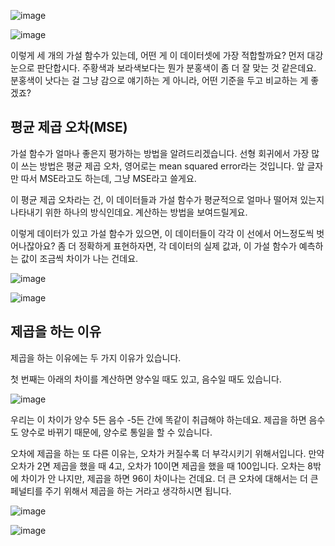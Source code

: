 ![image](https://user-images.githubusercontent.com/64893709/115724702-27b0a800-a3bc-11eb-8d67-0a3eb8ea90a2.png)

![image](https://user-images.githubusercontent.com/64893709/115724732-2da68900-a3bc-11eb-88d7-cdb9071dfa59.png)

이렇게 세 개의 가설 함수가 있는데, 어떤 게 이 데이터셋에 가장 적합할까요? 먼저 대강 눈으로 판단합시다. 주황색과 보라색보다는 뭔가 분홍색이 좀 더 잘 맞는 것 같은데요. 분홍색이 낫다는 걸 그냥 감으로 얘기하는 게 아니라, 어떤 기준을 두고 비교하는 게 좋겠죠?

## 평균 제곱 오차(MSE)

가설 함수가 얼마나 좋은지 평가하는 방법을 알려드리겠습니다. 선형 회귀에서 가장 많이 쓰는 방법은 평균 제곱 오차, 영어로는 mean squared error라는 것입니다. 앞 글자만 따서 MSE라고도 하는데, 그냥 MSE라고 쓸게요.

이 평균 제곱 오차라는 건, 이 데이터들과 가설 함수가 평균적으로 얼마나 떨어져 있는지 나타내기 위한 하나의 방식인데요. 계산하는 방법을 보여드릴게요.

이렇게 데이터가 있고 가설 함수가 있으면, 이 데이터들이 각각 이 선에서 어느정도씩 벗어나잖아요? 좀 더 정확하게 표현하자면, 각 데이터의 실제 값과, 이 가설 함수가 예측하는 값이 조금씩 차이가 나는 건데요.

![image](https://user-images.githubusercontent.com/64893709/115724820-4020c280-a3bc-11eb-904f-9b844c06f930.png)

![image](https://user-images.githubusercontent.com/64893709/115726416-ad812300-a3bd-11eb-9e43-0bd96ca9e0bc.png)

## 제곱을 하는 이유

제곱을 하는 이유에는 두 가지 이유가 있습니다.

첫 번째는 아래의 차이를 계산하면 양수일 때도 있고, 음수일 때도 있습니다.

![image](https://user-images.githubusercontent.com/64893709/115726559-c984c480-a3bd-11eb-9b8a-6ac86c7575ab.png)

우리는 이 차이가 양수 5든 음수 -5든 간에 똑같이 취급해야 하는데요. 제곱을 하면 음수도 양수로 바뀌기 때문에, 양수로 통일을 할 수 있습니다.

오차에 제곱을 하는 또 다른 이유는, 오차가 커질수록 더 부각시키기 위해서입니다. 만약 오차가 2면 제곱을 했을 때 4고, 오차가 10이면 제곱을 했을 때 100입니다. 오차는 8밖에 차이가 안 나지만, 제곱을 하면 96이 차이나는 건데요. 더 큰 오차에 대해서는 더 큰 페널티를 주기 위해서 제곱을 하는 거라고 생각하시면 됩니다.

![image](https://user-images.githubusercontent.com/64893709/115726597-d30e2c80-a3bd-11eb-9fda-0bdf838ffbc9.png)

![image](https://user-images.githubusercontent.com/64893709/115726885-15376e00-a3be-11eb-960d-8d7f888c4775.png)
